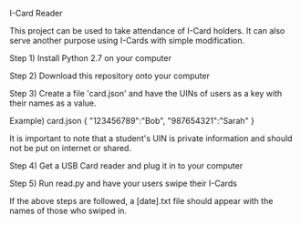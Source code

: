 I-Card Reader

This project can be used to take attendance of I-Card holders. It can also serve another purpose using I-Cards with simple modification. 

Step 1) Install Python 2.7 on your computer

Step 2) Download this repository onto your computer

Step 3) Create a file 'card.json' and have the UINs of users as a key with their names as a value.

  Example)
  card.json
  {
    "123456789":"Bob",
    "987654321":"Sarah"
  }
  
It is important to note that a student's UIN is private information and should not be put on internet or shared.

Step 4) Get a USB Card reader and plug it in to your computer

Step 5) Run read.py and have your users swipe their I-Cards

If the above steps are followed, a [date].txt file should appear with the names of those who swiped in.
